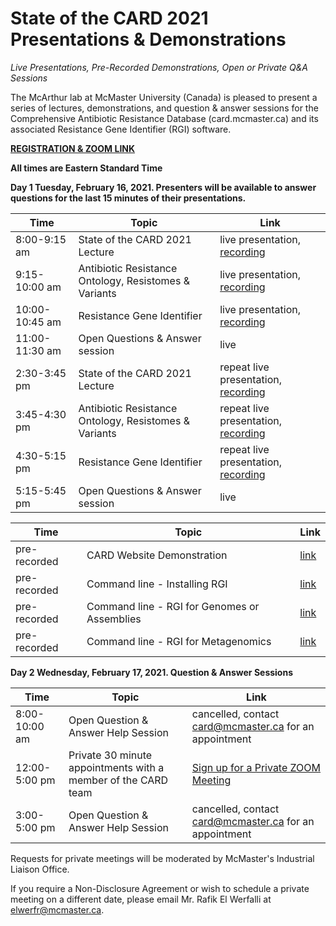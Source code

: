 # State of the CARD 2021 Presentations & Demonstrations
 
*Live Presentations, Pre-Recorded Demonstrations, Open or Private Q&A Sessions*

The McArthur lab at McMaster University (Canada) is pleased to present a series of lectures, demonstrations, and question & answer sessions for the Comprehensive Antibiotic Resistance Database (card.mcmaster.ca) and its associated Resistance Gene Identifier (RGI) software.

**[REGISTRATION & ZOOM LINK](https://zoom.us/webinar/register/WN_w8hrD-ImQmW4CPBytpI74g)**

**All times are Eastern Standard Time**

**Day 1 Tuesday, February 16, 2021. Presenters will be available to answer questions for the last 15 minutes of their presentations.**

| Time | Topic | Link |
| -------- | -------- | -------- |
| 8:00-9:15 am | State of the CARD 2021 Lecture | live presentation, [recording](https://www.youtube.com/watch?v=W16J9MmXkZY&list=PLZWtOzpDh6LT1KDIEvoN2w99huQDRYh2A&index=6&ab_channel=McArthurLab) |
| 9:15-10:00 am | Antibiotic Resistance Ontology, Resistomes & Variants | live presentation, [recording](https://www.youtube.com/watch?v=W16J9MmXkZY&list=PLZWtOzpDh6LT1KDIEvoN2w99huQDRYh2A&index=6&ab_channel=McArthurLab)  |
| 10:00-10:45 am | Resistance Gene Identifier | live presentation, [recording](https://www.youtube.com/watch?v=W16J9MmXkZY&list=PLZWtOzpDh6LT1KDIEvoN2w99huQDRYh2A&index=6&ab_channel=McArthurLab)  |
| 11:00-11:30 am | Open Questions & Answer session | live |
| 2:30-3:45 pm | State of the CARD 2021 Lecture | repeat live presentation, [recording](https://www.youtube.com/watch?v=VMDaSqOImu0&ab_channel=McArthurLab) |
| 3:45-4:30 pm | Antibiotic Resistance Ontology, Resistomes & Variants | repeat live presentation, [recording](https://www.youtube.com/watch?v=VMDaSqOImu0&ab_channel=McArthurLab) |
| 4:30-5:15 pm | Resistance Gene Identifier | repeat live presentation, [recording](https://www.youtube.com/watch?v=VMDaSqOImu0&ab_channel=McArthurLab) |
| 5:15-5:45 pm | Open Questions & Answer session | live |

| Time | Topic | Link |
| -------- | -------- | -------- |
| pre-recorded | CARD Website Demonstration | [link](https://www.youtube.com/watch?v=Tb6K1NQ6NTs&ab_channel=McArthurLab) |
| pre-recorded | Command line - Installing RGI | [link](https://www.youtube.com/watch?v=pZI14a-K5HY&feature=youtu.be&ab_channel=McArthurLab) |
| pre-recorded | Command line - RGI for Genomes or Assemblies | [link](https://www.youtube.com/watch?v=qLHpcpmuoik&feature=youtu.be&ab_channel=McArthurLab)|
| pre-recorded | Command line - RGI for Metagenomics | [link](https://www.youtube.com/watch?v=TmZN29NppJw&feature=youtu.be&ab_channel=McArthurLab)|

**Day 2 Wednesday, February 17, 2021. Question & Answer Sessions**

| Time | Topic | Link |
| -------- | -------- | -------- | 
| 8:00-10:00 am | Open Question & Answer Help Session | cancelled, contact card@mcmaster.ca for an appointment |
| 12:00-5:00 pm | Private 30 minute appointments with a member of the CARD team | [Sign up for a Private ZOOM Meeting](https://forms.gle/DFhZnS8gHZu893fm8) |
| 3:00-5:00 pm | Open Question & Answer Help Session | cancelled, contact card@mcmaster.ca for an appointment |

Requests for private meetings will be moderated by McMaster's Industrial Liaison Office.

If you require a Non-Disclosure Agreement or wish to schedule a private meeting on a different date, please email Mr. Rafik El Werfalli at elwerfr@mcmaster.ca.
